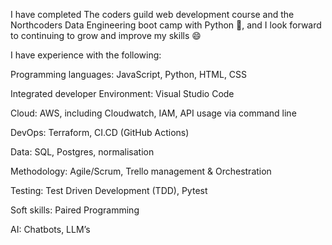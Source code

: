 I have completed The coders guild web development course and the Northcoders Data Engineering boot camp with Python 🎉, and I look forward to continuing to grow and improve my skills 😄


I have experience with the following:

Programming languages: JavaScript, Python, HTML, CSS 

Integrated developer Environment: Visual Studio Code 

Cloud: AWS, including Cloudwatch, IAM, API usage via command line 

DevOps: Terraform, CI.CD (GitHub Actions) 

Data: SQL, Postgres, normalisation 

Methodology: Agile/Scrum, Trello management & Orchestration 

Testing: Test Driven Development (TDD), Pytest 

Soft skills: Paired Programming 

AI: Chatbots, LLM’s 
